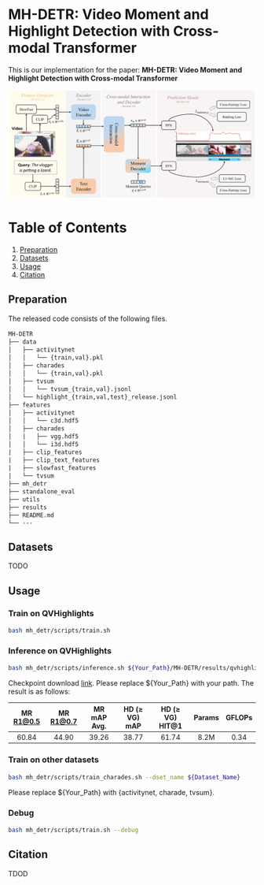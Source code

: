 # MH-DETR: Video Moment and Highlight Detection with Cross-modal Transformer

This is our implementation for the paper: **MH-DETR: Video Moment and Highlight Detection with Cross-modal Transformer**

![Alt text](utils/img/modal.png)

# Table of Contents

1. [Preparation](#preparation)
2. [Datasets](#datasets)
2. [Usage](#usage)
3. [Citation](#citation)

## Preparation

The released code consists of the following files.

```
MH-DETR
├── data
│   ├── activitynet
│   │   └── {train,val}.pkl
│   ├── charades
│   │   └── {train,val}.pkl
│   ├── tvsum
│   │   └── tvsum_{train,val}.jsonl
│   └── highlight_{train,val,test}_release.jsonl
├── features
│   ├── activitynet
│   │   └── c3d.hdf5
│   ├── charades
│   |   ├── vgg.hdf5
│   │   └── i3d.hdf5
|   ├──	clip_features
|   ├── clip_text_features
|   ├── slowfast_features
|   └── tvsum
├── mh_detr
├── standalone_eval
├── utils
├── results
├── README.md
└── ···
```

## Datasets

TODO

## Usage

### Train on QVHighlights

```sh
bash mh_detr/scripts/train.sh
```

### Inference on QVHighlights

```sh
bash mh_detr/scripts/inference.sh ${Your_Path}/MH-DETR/results/qvhighlights/model_best.ckpt val
```

Checkpoint download [link](https://drive.google.com/file/d/15Hq5zNoe51eX1M8vA_tEWWhaDlGsgoCe/view?usp=sharing). Please replace ${Your_Path} with your path. The result is as follows:

| MR R1@0.5 | MR R1@0.7 | MR mAP Avg. | HD ($\geq$ VG) mAP | HD ($\geq$ VG) HIT@1 | Params | GFLOPs |
| :-------: | :-------: | :---------: | :----------------: | :------------------: | :----: | :----: |
|   60.84   |   44.90   |    39.26    |       38.77        |        61.74         |  8.2M  |  0.34  |

### Train on other datasets

```sh
bash mh_detr/scripts/train_charades.sh --dset_name ${Dataset_Name}
```

Please replace ${Your_Path} with {activitynet, charade, tvsum}.

### Debug

```sh
bash mh_detr/scripts/train.sh --debug
```

## Citation

TDOD
